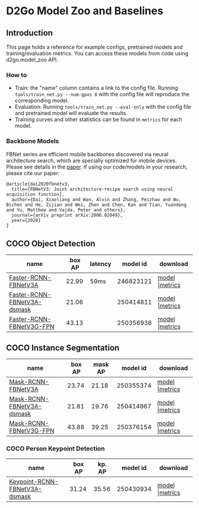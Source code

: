 # D2Go Model Zoo and Baselines

## Introduction

This page holds a reference for example configs, pretrained models and training/evaluation metrics. You can access these models from code using d2go.model_zoo API.

### How to

- Train: the "name" column contains a link to the config file. Running `tools/train_net.py --num-gpus 8` with the config file will reproduce the corresponding model.
- Evaluation: Running  `tools/train_net.py --eval-only` with the config file and pretrained model will evaluate the results.
- Training curves and other statistics can be found in `metrics` for each model.

### Backbone Models

FBNet series are efficient mobile backbones discovered via neural architecture search, which are specially optimized for mobile devices. Please see details in the [paper](https://arxiv.org/pdf/2006.02049.pdf). If using our code/models in your research, please cite our paper:

```
@article{dai2020fbnetv3,
  title={FBNetV3: Joint architecture-recipe search using neural acquisition function},
  author={Dai, Xiaoliang and Wan, Alvin and Zhang, Peizhao and Wu, Bichen and He, Zijian and Wei, Zhen and Chen, Kan and Tian, Yuandong and Yu, Matthew and Vajda, Peter and others},
  journal={arXiv preprint arXiv:2006.02049},
  year={2020}
}
```



## COCO Object Detection

| name                                                         | box AP | latency | model id  | download                                                     |
| ------------------------------------------------------------ | ------ | ------- | --------- | ------------------------------------------------------------ |
| [Faster-RCNN-FBNetV3A](./configs/faster_rcnn_fbnetv3a_C4.yaml) | 22.99  | 59ms    | 246823121 | [model](https://mobile-cv.s3-us-west-2.amazonaws.com/d2go/models/246823121/model_0479999.pth) \|[metrics](https://mobile-cv.s3-us-west-2.amazonaws.com/d2go/models/246823121/metrics.json) |
| [Faster-RCNN-FBNetV3A-dsmask](./configs/faster_rcnn_fbnetv3a_dsmask_C4.yaml) | 21.06  |         | 250414811 | [model](https://mobile-cv.s3-us-west-2.amazonaws.com/d2go/models/250414811/model_0399999.pth) \|[metrics](https://mobile-cv.s3-us-west-2.amazonaws.com/d2go/models/250414811/metrics.json) |
| [Faster-RCNN-FBNetV3G-FPN](./configs/faster_rcnn_fbnetv3g_fpn.yaml) | 43.13  |         | 250356938 | [model](https://mobile-cv.s3-us-west-2.amazonaws.com/d2go/models/250356938/model_0374999.pth) \|[metrics](https://mobile-cv.s3-us-west-2.amazonaws.com/d2go/models/250356938/metrics.json) |
## COCO Instance Segmentation

| name                                                         | box AP | mask AP | model id  | download                                                     |
| ------------------------------------------------------------ | ------ | ------- | --------- | ------------------------------------------------------------ |
| [Mask-RCNN-FBNetV3A](./configs/mask_rcnn_fbnetv3a_C4.yaml)   | 23.74  | 21.18   | 250355374 | [model](https://mobile-cv.s3-us-west-2.amazonaws.com/d2go/models/250355374/model_0479999.pth) \|[metrics](https://mobile-cv.s3-us-west-2.amazonaws.com/d2go/models/250355374/metrics.json) |
| [Mask-RCNN-FBNetV3A-dsmask](./configs/mask_rcnn_fbnetv3a_dsmask_C4.yaml) | 21.81  | 19.76   | 250414867 | [model](https://mobile-cv.s3-us-west-2.amazonaws.com/d2go/models/250414867/model_0399999.pth) \|[metrics](https://mobile-cv.s3-us-west-2.amazonaws.com/d2go/models/250414867/metrics.json) |
| [Mask-RCNN-FBNetV3G-FPN](./configs/mask_rcnn_fbnetv3g_fpn.yaml) | 43.88  | 39.25   | 250376154 | [model](https://mobile-cv.s3-us-west-2.amazonaws.com/d2go/models/250376154/model_0404999.pth) \|[metrics](https://mobile-cv.s3-us-west-2.amazonaws.com/d2go/models/250376154/metrics.json) |

### COCO Person Keypoint Detection

| name                                                         | box AP | kp. AP | model id  | download                                                     |
| ------------------------------------------------------------ | ------ | ------ | --------- | ------------------------------------------------------------ |
| [Keypoint-RCNN-FBNetV3A-dsmask](./configs/keypoint_rcnn_fbnetv2_C4_1x.yaml) | 31.24  | 35.56  | 250430934 | [model](https://mobile-cv.s3-us-west-2.amazonaws.com/d2go/models/250430934/model_0389999.pth) \|[metrics](https://mobile-cv.s3-us-west-2.amazonaws.com/d2go/models/250430934/metrics.json) |

